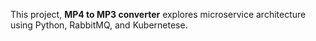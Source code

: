 This project, **MP4 to MP3 converter** explores microservice architecture using Python, RabbitMQ, and Kubernetese.